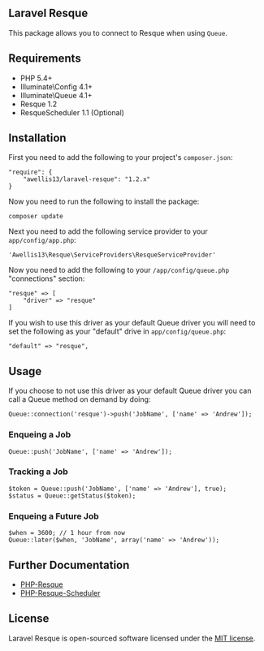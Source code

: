 ## Laravel Resque

This package allows you to connect to Resque when using `Queue`. 

## Requirements

- PHP 5.4+
- Illuminate\Config 4.1+
- Illuminate\Queue 4.1+
- Resque 1.2
- ResqueScheduler 1.1 (Optional)

## Installation

First you need to add the following to your project's `composer.json`:

    "require": {
    	"awellis13/laravel-resque": "1.2.x"
    }

Now you need to run the following to install the package:

	composer update

Next you need to add the following service provider to your `app/config/app.php`:

    'Awellis13\Resque\ServiceProviders\ResqueServiceProvider'

Now you need to add the following to your `/app/config/queue.php` "connections" section:

    "resque" => [
    	"driver" => "resque"
    ]

If you wish to use this driver as your default Queue driver you will need to set the following as your "default" drive in `app/config/queue.php`:

    "default" => "resque",


## Usage

If you choose to not use this driver as your default Queue driver you can call a Queue method on demand by doing:

    Queue::connection('resque')->push('JobName', ['name' => 'Andrew']);

### Enqueing a Job

	Queue::push('JobName', ['name' => 'Andrew']);

### Tracking a Job

	$token = Queue::push('JobName', ['name' => 'Andrew'], true);
	$status = Queue::getStatus($token);

### Enqueing a Future Job

	$when = 3600; // 1 hour from now
	Queue::later($when, 'JobName', array('name' => 'Andrew'));

## Further Documentation

- [PHP-Resque](https://github.com/chrisboulton/php-resque)
- [PHP-Resque-Scheduler](https://github.com/chrisboulton/php-resque-scheduler)

## License

Laravel Resque is open-sourced software licensed under the [MIT license](http://opensource.org/licenses/MIT).

